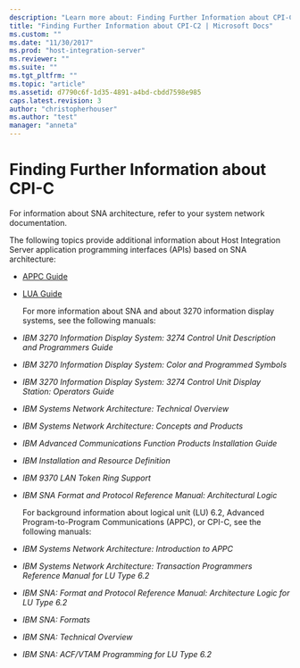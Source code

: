 ```yaml
---
description: "Learn more about: Finding Further Information about CPI-C"
title: "Finding Further Information about CPI-C2 | Microsoft Docs"
ms.custom: ""
ms.date: "11/30/2017"
ms.prod: "host-integration-server"
ms.reviewer: ""
ms.suite: ""
ms.tgt_pltfrm: ""
ms.topic: "article"
ms.assetid: d7790c6f-1d35-4891-a4bd-cbdd7598e985
caps.latest.revision: 3
author: "christopherhouser"
ms.author: "test"
manager: "anneta"
---
```

# Finding Further Information about CPI-C
For information about SNA architecture, refer to your system network documentation.  

 The following topics provide additional information about Host Integration Server application programming interfaces (APIs) based on SNA architecture:  

- [APPC Guide](../core/appc-guide2.md)  

- [LUA Guide](../core/lua-guide1.md)  

  For more information about SNA and about 3270 information display systems, see the following manuals:  

- *IBM 3270 Information Display System: 3274 Control Unit Description and Programmers Guide*  

- *IBM 3270 Information Display System: Color and Programmed Symbols*  

- *IBM 3270 Information Display System: 3274 Control Unit Display Station: Operators Guide*  

- *IBM Systems Network Architecture: Technical Overview*  

- *IBM Systems Network Architecture: Concepts and Products*  

- *IBM Advanced Communications Function Products Installation Guide*  

- *IBM Installation and Resource Definition*  

- *IBM 9370 LAN Token Ring Support*  

- *IBM SNA Format and Protocol Reference Manual: Architectural Logic*  

  For background information about logical unit (LU) 6.2, Advanced Program-to-Program Communications (APPC), or CPI-C, see the following manuals:  

- *IBM Systems Network Architecture: Introduction to APPC*  

- *IBM Systems Network Architecture: Transaction Programmers Reference Manual for LU Type 6.2*  

- *IBM SNA: Format and Protocol Reference Manual: Architecture Logic for LU Type 6.2*  

- *IBM SNA: Formats*  

- *IBM SNA: Technical Overview*  

- *IBM SNA: ACF/VTAM Programming for LU Type 6.2*
